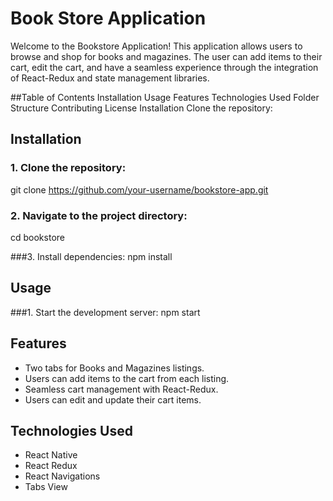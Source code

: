 # Book Store Application
Welcome to the Bookstore Application! This application allows users to browse and shop for books and magazines. The user can add items to their cart, edit the cart, and have a seamless experience through the integration of React-Redux and state management libraries.

##Table of Contents
Installation
Usage
Features
Technologies Used
Folder Structure
Contributing
License
Installation
Clone the repository:

## Installation
### 1. Clone the repository:
git clone https://github.com/your-username/bookstore-app.git

### 2. Navigate to the project directory:
cd bookstore

###3. Install dependencies:
npm install

## Usage

###1. Start the development server:
npm start

## Features
- Two tabs for Books and Magazines listings.
- Users can add items to the cart from each listing.
- Seamless cart management with React-Redux.
- Users can edit and update their cart items.

## Technologies Used
- React Native
- React Redux 
- React Navigations
- Tabs View
